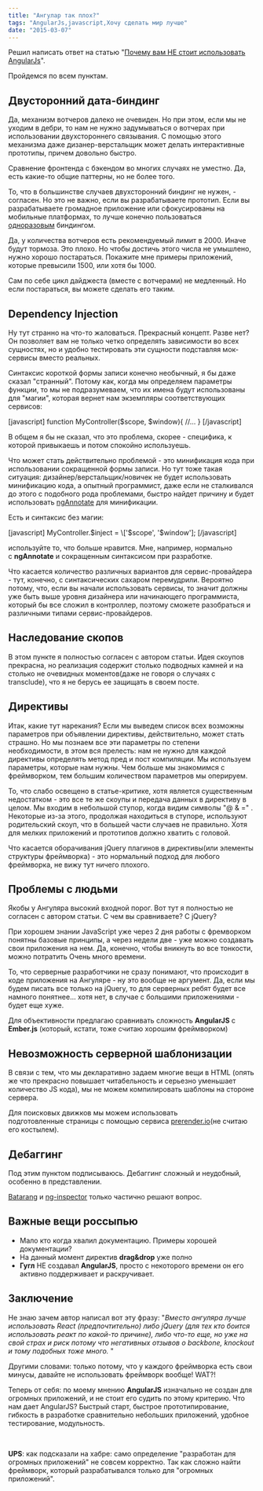 ```yaml
---
title: "Ангулар так плох?"
tags: "AngularJs,javascript,Хочу сделать мир лучше"
date: "2015-03-07"
---
```


Решил написать ответ на статью "[Почему вам НЕ стоит использовать AngularJs](https://habrahabr.ru/post/246905/ "https://habrahabr.ru/post/246905/")".

Пройдемся по всем пунктам.

## Двусторонний дата-биндинг

Да, механизм вотчеров далеко не очевиден. Но при этом, если мы не уходим в дебри, то нам не нужно задумываться о вотчерах при использовании двухстороннего связывания. С помощью этого механизма даже дизанер-верстальщик может делать интерактивные прототипы, причем довольно быстро.

Сравнение фронтенда с бэкендом во многих случаях не уместно. Да, есть какие-то общие паттерны, но не более того.

То, что в большинстве случаев двухсторонний биндинг не нужен, - согласен. Но это не важно, если вы разрабатываете прототип. Если вы разрабатываете громадное приложение или сфокусированы на мобильные платформах, то лучше конечно пользоваться [одноразовым](https://docs.angularjs.org/guide/expression#one-time-binding "который уже из коробки в 1.3") биндингом.

Да, у количества вотчеров есть рекомендуемый лимит в 2000. Иначе будут тормоза. Это плохо. Но чтобы достичь этого числа не умышлено, нужно хорошо постараться. Покажите мне примеры приложений, которые превысили 1500, или хотя бы 1000.

Сам по себе цикл дайджеста (вместе с вотчерами) не медленный. Но если постараться, вы можете сделать его таким.

## Dependency Injection

Ну тут странно на что-то жаловаться. Прекрасный концепт. Разве нет? Он позволяет вам не только четко определять зависимости во всех сущностях, но и удобно тестировать эти сущности подставляя мок-сервисы вместо реальных.

Синтаксис короткой формы записи конечно необычный, я бы даже сказал "странный". Потому как, когда мы определяем параметры функции, то мы не подразумеваем, что их имена будут использованы для "магии", которая вернет нам экземпляры соответствующих сервисов:

\[javascript\] function MyController($scope, $window){ //... } \[/javascript\]

В общем я бы не сказал, что это проблема, скорее - специфика, к которой привыкаешь и потом спокойно используешь.

Что может стать действительно проблемой - это минификация кода при использовании сокращенной формы записи. Но тут тоже такая ситуация: дизайнер/верстальщик/новичек не будет использовать минификацию кода, а опытный программист, даже если не сталкивался до этого с подобного рода проблемами, быстро найдет причину и будет использовать [ngAnnotate](https://github.com/olov/ng-annotate "https://github.com/olov/ng-annotate") для минификации.

Есть и синтаксис без магии:

\[javascript\] MyController.$inject = \['$scope', '$window'\]; \[/javascript\]

используйте то, что больше нравится. Мне, например, нормально с **ngAnnotate** и сокращенным синтаксисом при разработке.

Что касается количество различных вариантов для сервис-провайдера - тут, конечно, с синтаксических сахаром перемудрили. Вероятно потому, что, если вы начали использовать сервисы, то значит должны уже быть выше уровня дизайнера или начинающего программиста, который бы все сложил в контроллер, поэтому сможете разобраться и различными типами сервис-провайдеров.

## Наследование скопов

В этом пункте я полностью согласен с автором статьи. Идея скоупов прекрасна, но реализация содержит столько подводных камней и на столько не очевидных моментов(даже не говоря о случаях с transclude), что я не берусь ее защищать в своем посте.

## Директивы

Итак, какие тут нарекания? Если мы выведем список всех возможны параметров при объявлении директивы, действительно, может стать страшно. Но мы познаем все эти параметры по степени необходимости, в этом вся прелесть: нам не нужно для каждой директивы определять метод пред и пост компиляции. Мы используем параметры, которые нам нужны. Чем больше мы знакомимся с фреймворком, тем большим количеством параметров мы оперируем.

То, что слабо освещено в статье-критике, хотя является существенным недостатком - это все те же скоупы и передача данных в директиву в целом. Мы входим в небольшой ступор, когда видим символы "@ & =" . Некоторые из-за этого, продолжая находиться в ступоре, используют родительский скоуп, что в большей части случаев не правильно. Хотя для мелких приложений и прототипов должно хватить с головой.

Что касается оборачивания jQuery плагинов в директивы(или элементы структуры фреймворка) - это нормальный подход для любого фреймворка, не вижу тут ничего плохого.

## Проблемы с людьми

Якобы у Ангуляра высокий входной порог. Вот тут я полностью не согласен с автором статьи. С чем вы сравниваете? С jQuery?

При хорошем знании JavaScript уже через 2 дня работы с фремворком понятны базовые принципы, а через недели две - уже можно создавать свои приложения на нем. Да, конечно, чтобы вникнуть во все тонкости, можно потратить Очень много времени.

То, что серверные разработчики не сразу понимают, что происходит в коде приложения на Ангуляре - ну это вообще не аргумент. Да, если мы будем писать все только на jQuery, то для серверных ребят будет все намного понятнее... хотя нет, в случае с большими приложениями - будет еще хуже.

Для объективности предлагаю сравнивать сложность **AngularJS** с **Ember.js** (который, кстати, тоже считаю хорошим фреймворком)

## Невозможность серверной шаблонизации

В связи с тем, что мы декларативно задаем многие вещи в HTML (опять же что прекрасно повышает читабельность и серьезно уменьшает количество JS кода), мы не можем компилировать шаблоны на стороне сервера.

Для поисковых движков мы можем использовать подготовленные страницы с помощью сервиса [prerender.io](https://prerender.io/ "https://prerender.io/")(не считаю его костылем).

## Дебаггинг

Под этим пунктом подписываюсь. Дебаггинг сложный и неудобный, особенно в представлении.

[Batarang](https://github.com/angular/angularjs-batarang "https://github.com/angular/angularjs-batarang") и [ng-inspector](https://ng-inspector.org/ "https://ng-inspector.org/") только частично решают вопрос.

## Важные вещи россыпью

- Мало кто когда хвалил документацию. Примеры хорошей документации?
- На данный момент директив **drag&drop** уже полно
- **Гугл** НЕ создавал **AngularJS**, просто с некоторого времени он его активно поддерживает и раскручивает.

## Заключение

Не знаю зачем автор написал вот эту фразу: "_Вместо ангуляра лучше использовать React (предпочтительно) либо jQuery (для тех кто боится использовать реакт по какой-то причине), либо что-то еще, но уже на свой страх и риск потому что негативных отзывов о backbone, knockout и тому подобных тоже много._ "

Другими словами: только потому, что у каждого фреймворка есть свои минусы, давайте не использовать фреймворк вообще! WAT?!

Теперь от себя: по моему мнению **AngularJS** изначально не создан для огромных приложений, и не стоит его судить по этому критерию. Что нам дает AngularJS? Быстрый старт, быстрое прототипирование, гибкость в разработке сравнительно небольших приложений, удобное тестирование, модульность.

 

**UPS**: как подсказали на хабре: само определение "разработан для огромных приложений" не совсем корректно. Так как сложно найти фреймворк, который разрабатывался только для "огромных приложений".
